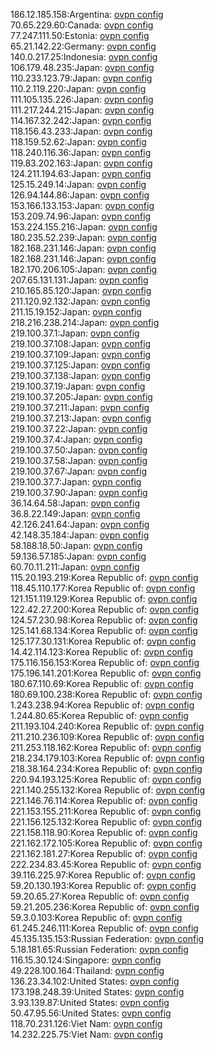 186.12.185.158:Argentina: [ovpn config](vpn/186_12_185_158.ovpn)  
70.65.229.60:Canada: [ovpn config](vpn/70_65_229_60.ovpn)  
77.247.111.50:Estonia: [ovpn config](vpn/77_247_111_50.ovpn)  
65.21.142.22:Germany: [ovpn config](vpn/65_21_142_22.ovpn)  
140.0.217.25:Indonesia: [ovpn config](vpn/140_0_217_25.ovpn)  
106.179.48.235:Japan: [ovpn config](vpn/106_179_48_235.ovpn)  
110.233.123.79:Japan: [ovpn config](vpn/110_233_123_79.ovpn)  
110.2.119.220:Japan: [ovpn config](vpn/110_2_119_220.ovpn)  
111.105.135.226:Japan: [ovpn config](vpn/111_105_135_226.ovpn)  
111.217.244.215:Japan: [ovpn config](vpn/111_217_244_215.ovpn)  
114.167.32.242:Japan: [ovpn config](vpn/114_167_32_242.ovpn)  
118.156.43.233:Japan: [ovpn config](vpn/118_156_43_233.ovpn)  
118.159.52.62:Japan: [ovpn config](vpn/118_159_52_62.ovpn)  
118.240.116.36:Japan: [ovpn config](vpn/118_240_116_36.ovpn)  
119.83.202.163:Japan: [ovpn config](vpn/119_83_202_163.ovpn)  
124.211.194.63:Japan: [ovpn config](vpn/124_211_194_63.ovpn)  
125.15.249.14:Japan: [ovpn config](vpn/125_15_249_14.ovpn)  
126.94.144.86:Japan: [ovpn config](vpn/126_94_144_86.ovpn)  
153.166.133.153:Japan: [ovpn config](vpn/153_166_133_153.ovpn)  
153.209.74.96:Japan: [ovpn config](vpn/153_209_74_96.ovpn)  
153.224.155.216:Japan: [ovpn config](vpn/153_224_155_216.ovpn)  
180.235.52.239:Japan: [ovpn config](vpn/180_235_52_239.ovpn)  
182.168.231.146:Japan: [ovpn config](vpn/182_168_231_146.ovpn)  
182.168.231.146:Japan: [ovpn config](vpn/182_168_231_146.ovpn)  
182.170.206.105:Japan: [ovpn config](vpn/182_170_206_105.ovpn)  
207.65.131.131:Japan: [ovpn config](vpn/207_65_131_131.ovpn)  
210.165.85.120:Japan: [ovpn config](vpn/210_165_85_120.ovpn)  
211.120.92.132:Japan: [ovpn config](vpn/211_120_92_132.ovpn)  
211.15.19.152:Japan: [ovpn config](vpn/211_15_19_152.ovpn)  
218.216.238.214:Japan: [ovpn config](vpn/218_216_238_214.ovpn)  
219.100.37.1:Japan: [ovpn config](vpn/219_100_37_1.ovpn)  
219.100.37.108:Japan: [ovpn config](vpn/219_100_37_108.ovpn)  
219.100.37.109:Japan: [ovpn config](vpn/219_100_37_109.ovpn)  
219.100.37.125:Japan: [ovpn config](vpn/219_100_37_125.ovpn)  
219.100.37.138:Japan: [ovpn config](vpn/219_100_37_138.ovpn)  
219.100.37.19:Japan: [ovpn config](vpn/219_100_37_19.ovpn)  
219.100.37.205:Japan: [ovpn config](vpn/219_100_37_205.ovpn)  
219.100.37.211:Japan: [ovpn config](vpn/219_100_37_211.ovpn)  
219.100.37.213:Japan: [ovpn config](vpn/219_100_37_213.ovpn)  
219.100.37.22:Japan: [ovpn config](vpn/219_100_37_22.ovpn)  
219.100.37.4:Japan: [ovpn config](vpn/219_100_37_4.ovpn)  
219.100.37.50:Japan: [ovpn config](vpn/219_100_37_50.ovpn)  
219.100.37.58:Japan: [ovpn config](vpn/219_100_37_58.ovpn)  
219.100.37.67:Japan: [ovpn config](vpn/219_100_37_67.ovpn)  
219.100.37.7:Japan: [ovpn config](vpn/219_100_37_7.ovpn)  
219.100.37.90:Japan: [ovpn config](vpn/219_100_37_90.ovpn)  
36.14.64.58:Japan: [ovpn config](vpn/36_14_64_58.ovpn)  
36.8.22.149:Japan: [ovpn config](vpn/36_8_22_149.ovpn)  
42.126.241.64:Japan: [ovpn config](vpn/42_126_241_64.ovpn)  
42.148.35.184:Japan: [ovpn config](vpn/42_148_35_184.ovpn)  
58.188.18.50:Japan: [ovpn config](vpn/58_188_18_50.ovpn)  
59.136.57.185:Japan: [ovpn config](vpn/59_136_57_185.ovpn)  
60.70.11.211:Japan: [ovpn config](vpn/60_70_11_211.ovpn)  
115.20.193.219:Korea Republic of: [ovpn config](vpn/115_20_193_219.ovpn)  
118.45.110.177:Korea Republic of: [ovpn config](vpn/118_45_110_177.ovpn)  
121.151.119.129:Korea Republic of: [ovpn config](vpn/121_151_119_129.ovpn)  
122.42.27.200:Korea Republic of: [ovpn config](vpn/122_42_27_200.ovpn)  
124.57.230.98:Korea Republic of: [ovpn config](vpn/124_57_230_98.ovpn)  
125.141.68.134:Korea Republic of: [ovpn config](vpn/125_141_68_134.ovpn)  
125.177.30.131:Korea Republic of: [ovpn config](vpn/125_177_30_131.ovpn)  
14.42.114.123:Korea Republic of: [ovpn config](vpn/14_42_114_123.ovpn)  
175.116.156.153:Korea Republic of: [ovpn config](vpn/175_116_156_153.ovpn)  
175.196.141.201:Korea Republic of: [ovpn config](vpn/175_196_141_201.ovpn)  
180.67.110.69:Korea Republic of: [ovpn config](vpn/180_67_110_69.ovpn)  
180.69.100.238:Korea Republic of: [ovpn config](vpn/180_69_100_238.ovpn)  
1.243.238.94:Korea Republic of: [ovpn config](vpn/1_243_238_94.ovpn)  
1.244.80.65:Korea Republic of: [ovpn config](vpn/1_244_80_65.ovpn)  
211.193.104.240:Korea Republic of: [ovpn config](vpn/211_193_104_240.ovpn)  
211.210.236.109:Korea Republic of: [ovpn config](vpn/211_210_236_109.ovpn)  
211.253.118.162:Korea Republic of: [ovpn config](vpn/211_253_118_162.ovpn)  
218.234.179.103:Korea Republic of: [ovpn config](vpn/218_234_179_103.ovpn)  
218.38.164.234:Korea Republic of: [ovpn config](vpn/218_38_164_234.ovpn)  
220.94.193.125:Korea Republic of: [ovpn config](vpn/220_94_193_125.ovpn)  
221.140.255.132:Korea Republic of: [ovpn config](vpn/221_140_255_132.ovpn)  
221.146.76.114:Korea Republic of: [ovpn config](vpn/221_146_76_114.ovpn)  
221.153.155.211:Korea Republic of: [ovpn config](vpn/221_153_155_211.ovpn)  
221.156.125.132:Korea Republic of: [ovpn config](vpn/221_156_125_132.ovpn)  
221.158.118.90:Korea Republic of: [ovpn config](vpn/221_158_118_90.ovpn)  
221.162.172.105:Korea Republic of: [ovpn config](vpn/221_162_172_105.ovpn)  
221.162.181.27:Korea Republic of: [ovpn config](vpn/221_162_181_27.ovpn)  
222.234.83.45:Korea Republic of: [ovpn config](vpn/222_234_83_45.ovpn)  
39.116.225.97:Korea Republic of: [ovpn config](vpn/39_116_225_97.ovpn)  
59.20.130.193:Korea Republic of: [ovpn config](vpn/59_20_130_193.ovpn)  
59.20.65.27:Korea Republic of: [ovpn config](vpn/59_20_65_27.ovpn)  
59.21.205.236:Korea Republic of: [ovpn config](vpn/59_21_205_236.ovpn)  
59.3.0.103:Korea Republic of: [ovpn config](vpn/59_3_0_103.ovpn)  
61.245.246.111:Korea Republic of: [ovpn config](vpn/61_245_246_111.ovpn)  
45.135.135.153:Russian Federation: [ovpn config](vpn/45_135_135_153.ovpn)  
5.18.181.65:Russian Federation: [ovpn config](vpn/5_18_181_65.ovpn)  
116.15.30.124:Singapore: [ovpn config](vpn/116_15_30_124.ovpn)  
49.228.100.164:Thailand: [ovpn config](vpn/49_228_100_164.ovpn)  
136.23.34.102:United States: [ovpn config](vpn/136_23_34_102.ovpn)  
173.198.248.39:United States: [ovpn config](vpn/173_198_248_39.ovpn)  
3.93.139.87:United States: [ovpn config](vpn/3_93_139_87.ovpn)  
50.47.95.56:United States: [ovpn config](vpn/50_47_95_56.ovpn)  
118.70.231.126:Viet Nam: [ovpn config](vpn/118_70_231_126.ovpn)  
14.232.225.75:Viet Nam: [ovpn config](vpn/14_232_225_75.ovpn)  
